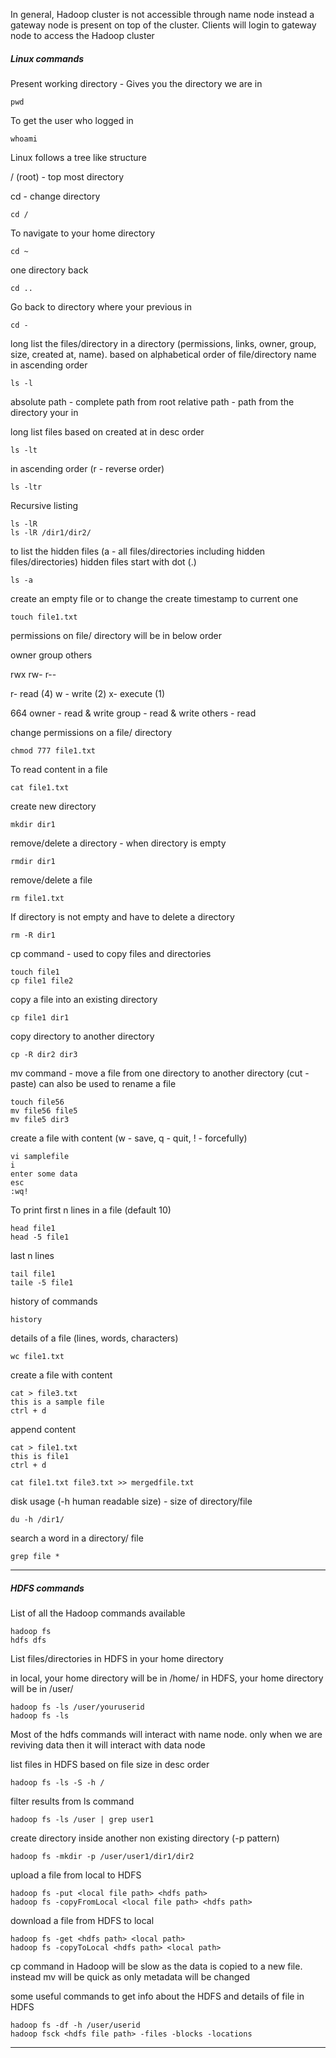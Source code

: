 
In general, Hadoop cluster is not accessible through name node instead a gateway node is present on top of the cluster. Clients will login to gateway node to access the Hadoop cluster 

##### Linux commands

Present working directory - Gives you the directory we are in

``` console
pwd 
```

To get the user who logged in

``` console
whoami
```

Linux follows a tree like structure

/ (root) - top most directory

cd  - change directory

``` console
cd /
```

To navigate to your home directory 

``` console
cd ~
```

one directory back

``` console
cd ..
```

Go back to directory where your previous in

``` console
cd -
```

long list the files/directory in a directory (permissions, links, owner, group, size, created at, name). based on alphabetical order of file/directory name in ascending order

``` console
ls -l
```

absolute path - complete path from root
relative path - path from the directory your in

long list files based on created at in desc order

``` console
ls -lt
```

in ascending order (r - reverse order)

``` console
ls -ltr
```

Recursive listing

``` console
ls -lR
ls -lR /dir1/dir2/
```

to list the hidden files (a - all files/directories including hidden files/directories)
hidden files start with dot (.)

``` console
ls -a
```

create an empty file or to change the create timestamp to current one

``` console
touch file1.txt
```

permissions on file/ directory will be in below order

owner group others

rwx rw- r--

r- read (4)
w - write (2)
x- execute (1)

664
owner - read & write
group  - read & write
others - read

change permissions on a file/ directory

``` console
chmod 777 file1.txt
```

To read content in a file

```console
cat file1.txt
```

create new directory

``` console
mkdir dir1
```

remove/delete a directory - when directory is empty

```console
rmdir dir1
```

remove/delete a file

``` console
rm file1.txt
```

If directory is not empty and have to delete a directory

``` console
rm -R dir1
```

cp command - used to copy files and directories

```console
touch file1
cp file1 file2
```

copy a file into an existing directory

``` console
cp file1 dir1
```

copy directory to another directory

``` console
cp -R dir2 dir3
```

mv command - move a file from one directory to another directory (cut - paste)
can also be used to rename a file

``` console
touch file56
mv file56 file5
mv file5 dir3
```

create a file with content (w - save, q - quit, ! - forcefully)

``` console
vi samplefile
i
enter some data
esc
:wq!
```

To print first n lines in a file (default 10)

``` console
head file1
head -5 file1
```

last n lines

``` console
tail file1
taile -5 file1
```

history of commands

``` console
history
```

details of a file (lines, words, characters)

``` console
wc file1.txt
```

create a file with content

``` console
cat > file3.txt
this is a sample file
ctrl + d
```

append content

``` cosnole
cat > file1.txt
this is file1
ctrl + d

cat file1.txt file3.txt >> mergedfile.txt
```

disk usage (-h human readable size) - size of directory/file

``` console
du -h /dir1/
```

search a word in a directory/ file

``` console
grep file *
```

---

##### HDFS commands

List of all the Hadoop commands available

``` console
hadoop fs
hdfs dfs
```

List files/directories in HDFS in your home directory

in local, your home directory will be in /home/
in HDFS, your home directory will be in /user/

``` console
hadoop fs -ls /user/youruserid
hadoop fs -ls
```

Most of the hdfs commands will interact with name node. only when we are reviving data then it will interact with data node

list files in HDFS based on file size in desc order

``` console
hadoop fs -ls -S -h /
```

filter results from ls command

``` console
hadoop fs -ls /user | grep user1
```

create directory inside another non existing directory (-p pattern)

``` console
hadoop fs -mkdir -p /user/user1/dir1/dir2
```

upload a file from local to HDFS

``` console
hadoop fs -put <local file path> <hdfs path>
hadoop fs -copyFromLocal <local file path> <hdfs path>
```

download a file from HDFS to local

``` console
hadoop fs -get <hdfs path> <local path>
hadoop fs -copyToLocal <hdfs path> <local path>
```

cp command in Hadoop will be slow as the data is copied to a new file. instead mv will be quick as only metadata will be changed

some useful commands to get info about the HDFS and details of file in HDFS

``` console
hadoop fs -df -h /user/userid
hadoop fsck <hdfs file path> -files -blocks -locations
```

---

